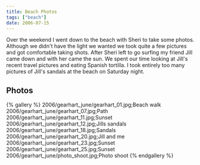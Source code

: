 ```yaml
---
title: Beach Photos
tags: ["beach"]
date: 2006-07-15
---
```

Over the weekend I went down to the beach with Sheri to take some photos.  Although we didn't have the light we wanted we took quite a few pictures and got comfortable taking shots.  After Sheri left to go surfing my friend Jill came down and with her came the sun.  We spent our time looking at Jill's recent travel pictures and eating Spanish tortilla.  I took entirely too many pictures of Jill's sandals at the beach on Saturday night.

## Photos 

{% gallery %} 
2006/gearhart_june/gearhart_01.jpg;Beach walk
2006/gearhart_june/gearhart_07.jpg;Path
2006/gearhart_june/gearhart_11.jpg;Sunset
2006/gearhart_june/gearhart_12.jpg;Jills sandals
2006/gearhart_june/gearhart_18.jpg;Sandals
2006/gearhart_june/gearhart_20.jpg;Jill and me
2006/gearhart_june/gearhart_23.jpg;Sunset
2006/gearhart_june/gearhart_25.jpg;Sunset
2006/gearhart_june/photo_shoot.jpg;Photo shoot
{% endgallery %}
